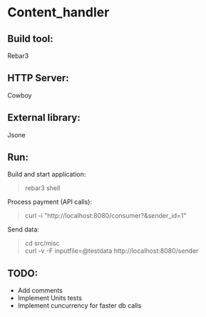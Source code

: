# Content_handler

## Build tool:
Rebar3

## HTTP Server:
Cowboy

## External library:
Jsone

## Run:
Build and start application:  
> rebar3 shell  

Process payment (API calls):  
> curl -i "http://localhost:8080/consumer?&sender_id=1"  
  
Send data:
> cd src/misc  
> curl -v -F inputfile=@testdata http://localhost:8080/sender  

## TODO:
- Add comments
- Implement Units tests
- Implement cuncurrency for faster db calls
